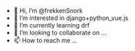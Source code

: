- 👋 Hi, I’m @frekkenSnork
- 👀 I’m interested in django+python_vue.js
- 🌱 I’m currently learning drf
- 💞️ I’m looking to collaborate on ...
- 📫 How to reach me ...

<!---
frekkenSnork/frekkenSnork is a ✨ special ✨ repository because its `README.md` (this file) appears on your GitHub profile.
You can click the Preview link to take a look at your changes.
--->
